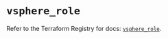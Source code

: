 # `vsphere_role`

Refer to the Terraform Registry for docs: [`vsphere_role`](https://registry.terraform.io/providers/hashicorp/vsphere/2.11.0/docs/resources/role).
